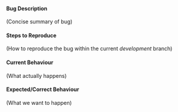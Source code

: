 #### Bug Description

(Concise summary of bug)

#### Steps to Reproduce

(How to reproduce the bug within the current *development* branch)

#### Current Behaviour

(What actually happens)

#### Expected/Correct Behaviour

(What we want to happen)